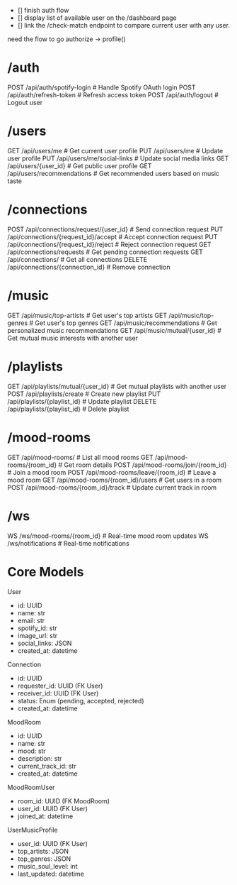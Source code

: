 - [] finish auth flow
- [] display list of available user on the /dashboard page
- [] link the /check-match endpoint to compare current user with any user.

need the flow to go authorize -> profile() 


# /auth
POST /api/auth/spotify-login      # Handle Spotify OAuth login
POST /api/auth/refresh-token      # Refresh access token
POST /api/auth/logout             # Logout user

# /users
GET /api/users/me                 # Get current user profile
PUT /api/users/me                 # Update user profile
PUT /api/users/me/social-links    # Update social media links
GET /api/users/{user_id}          # Get public user profile
GET /api/users/recommendations    # Get recommended users based on music taste


# /connections
POST /api/connections/request/{user_id}    # Send connection request
PUT /api/connections/{request_id}/accept   # Accept connection request
PUT /api/connections/{request_id}/reject   # Reject connection request
GET /api/connections/requests              # Get pending connection requests
GET /api/connections/                      # Get all connections
DELETE /api/connections/{connection_id}     # Remove connection


# /music
GET /api/music/top-artists              # Get user's top artists
GET /api/music/top-genres               # Get user's top genres
GET /api/music/recommendations          # Get personalized music recommendations
GET /api/music/mutual/{user_id}         # Get mutual music interests with another user

# /playlists
GET /api/playlists/mutual/{user_id}     # Get mutual playlists with another user
POST /api/playlists/create              # Create new playlist
PUT /api/playlists/{playlist_id}        # Update playlist
DELETE /api/playlists/{playlist_id}     # Delete playlist


# /mood-rooms
GET /api/mood-rooms/                    # List all mood rooms
GET /api/mood-rooms/{room_id}           # Get room details
POST /api/mood-rooms/join/{room_id}     # Join a mood room
POST /api/mood-rooms/leave/{room_id}    # Leave a mood room
GET /api/mood-rooms/{room_id}/users     # Get users in a room
POST /api/mood-rooms/{room_id}/track    # Update current track in room


# /ws
WS /ws/mood-rooms/{room_id}            # Real-time mood room updates
WS /ws/notifications                    # Real-time notifications


# Core Models
User
  - id: UUID
  - name: str
  - email: str
  - spotify_id: str
  - image_url: str
  - social_links: JSON
  - created_at: datetime

Connection
  - id: UUID
  - requester_id: UUID (FK User)
  - receiver_id: UUID (FK User)
  - status: Enum (pending, accepted, rejected)
  - created_at: datetime

MoodRoom
  - id: UUID
  - name: str
  - mood: str
  - description: str
  - current_track_id: str
  - created_at: datetime

MoodRoomUser
  - room_id: UUID (FK MoodRoom)
  - user_id: UUID (FK User)
  - joined_at: datetime

UserMusicProfile
  - user_id: UUID (FK User)
  - top_artists: JSON
  - top_genres: JSON
  - music_soul_level: int
  - last_updated: datetime
